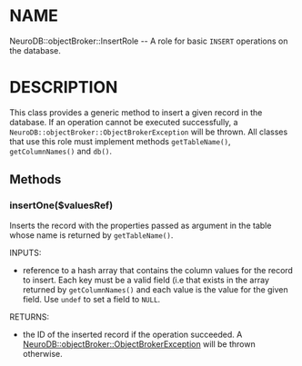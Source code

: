 # NAME

NeuroDB::objectBroker::InsertRole -- A role for basic `INSERT` operations on the database.

# DESCRIPTION

This class provides a generic method to insert a given record in the database.
If an operation cannot be executed successfully, a `NeuroDB::objectBroker::ObjectBrokerException`
will be thrown. All classes that use this role must implement methods `getTableName()`, `getColumnNames()` and `db()`.

## Methods

### insertOne($valuesRef)

Inserts the record with the properties passed as argument in the table whose name is returned
by `getTableName()`.

INPUTS:
   - reference to a hash array that contains the column values for the record to insert.
     Each key must be a valid field (i.e that exists in the array returned by `getColumnNames()`
     and each value is the value for the given field. Use `undef` to set a field to `NULL`.

RETURNS: 
   - the ID of the inserted record if the operation succeeded. A <NeuroDB::objectBroker::ObjectBrokerException>
     will be thrown otherwise.

